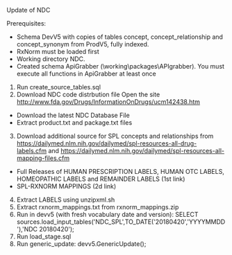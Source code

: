 Update of NDC

Prerequisites:
- Schema DevV5 with copies of tables concept, concept_relationship and concept_synonym from ProdV5, fully indexed. 
- RxNorm must be loaded first
- Working directory NDC.
- Created schema ApiGrabber (\working\packages\APIgrabber). You must execute all functions in ApiGrabber at least once

1. Run create_source_tables.sql
2. Download NDC code distrbution file
Open the site http://www.fda.gov/Drugs/InformationOnDrugs/ucm142438.htm
- Download the latest NDC Database File
- Extract product.txt and package.txt files
3. Download additional source for SPL concepts and relationships from https://dailymed.nlm.nih.gov/dailymed/spl-resources-all-drug-labels.cfm and https://dailymed.nlm.nih.gov/dailymed/spl-resources-all-mapping-files.cfm
- Full Releases of HUMAN PRESCRIPTION LABELS, HUMAN OTC LABELS, HOMEOPATHIC LABELS and REMAINDER LABELS (1st link)
- SPL-RXNORM MAPPINGS (2d link)
4. Extract LABELS using unzipxml.sh
5. Extract rxnorm_mappings.txt from rxnorm_mappings.zip
6. Run in devv5 (with fresh vocabulary date and version): SELECT sources.load_input_tables('NDC_SPL',TO_DATE('20180420','YYYYMMDD'),'NDC 20180420');
7. Run load_stage.sql
8. Run generic_update: devv5.GenericUpdate();